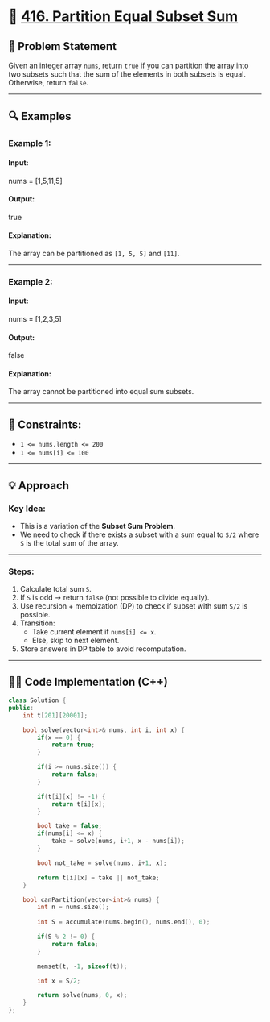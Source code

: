 # 🚀 [416. Partition Equal Subset Sum](https://leetcode.com/problems/partition-equal-subset-sum/)

## 📜 Problem Statement

Given an integer array `nums`, return `true` if you can partition the array into two subsets such that the sum of the elements in both subsets is equal. Otherwise, return `false`.

---

## 🔍 Examples

### Example 1:
#### Input:
nums = [1,5,11,5]
#### Output:
true
#### Explanation:
The array can be partitioned as `[1, 5, 5]` and `[11]`.

---

### Example 2:
#### Input:
nums = [1,2,3,5]
#### Output:
false

#### Explanation:
The array cannot be partitioned into equal sum subsets.

---

## 📝 Constraints:
- `1 <= nums.length <= 200`
- `1 <= nums[i] <= 100`

---

## 💡 Approach

### Key Idea:
- This is a variation of the **Subset Sum Problem**.
- We need to check if there exists a subset with a sum equal to `S/2` where `S` is the total sum of the array.

---

### Steps:
1. Calculate total sum `S`.
2. If `S` is odd → return `false` (not possible to divide equally).
3. Use recursion + memoization (DP) to check if subset with sum `S/2` is possible.
4. Transition:
   - Take current element if `nums[i] <= x`.
   - Else, skip to next element.
5. Store answers in DP table to avoid recomputation.

---

## 👨‍💻 Code Implementation (C++)

```cpp
class Solution {
public:
    int t[201][20001];

    bool solve(vector<int>& nums, int i, int x) {
        if(x == 0) {
            return true;
        }

        if(i >= nums.size()) {
            return false;
        }

        if(t[i][x] != -1) {
            return t[i][x];
        }

        bool take = false;
        if(nums[i] <= x) {
            take = solve(nums, i+1, x - nums[i]);
        }

        bool not_take = solve(nums, i+1, x);

        return t[i][x] = take || not_take;
    }

    bool canPartition(vector<int>& nums) {
        int n = nums.size();
        
        int S = accumulate(nums.begin(), nums.end(), 0);

        if(S % 2 != 0) {
            return false;
        }

        memset(t, -1, sizeof(t));

        int x = S/2;

        return solve(nums, 0, x);
    }
};





